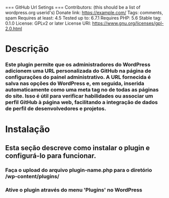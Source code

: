 === GitHub Url Setings ===
Contributors: (this should be a list of wordpress.org userid's)
Donate link: https://example.com/
Tags: comments, spam
Requires at least: 4.5
Tested up to: 6.7.1
Requires PHP: 5.6
Stable tag: 0.1.0
License: GPLv2 or later
License URI: https://www.gnu.org/licenses/gpl-2.0.html


# Descrição
### Este plugin permite que os administradores do WordPress adicionem uma URL personalizada do GitHub na página de configurações do painel administrativo. A URL fornecida é salva nas opções do WordPress e, em seguida, inserida automaticamente como uma meta tag no <head> de todas as páginas do site. Isso é útil para verificar habilidades ou associar um perfil GitHub à página web, facilitando a integração de dados de perfil de desenvolvedores e projetos.

# Instalação
## Esta seção descreve como instalar o plugin e configurá-lo para funcionar.

### Faça o upload do arquivo plugin-name.php para o diretório /wp-content/plugins/
### Ative o plugin através do menu 'Plugins' no WordPress
